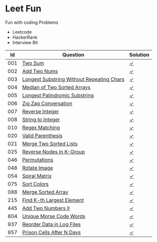 # Leet Fun
Fun with coding Problems
 - Leetcode
 - HackerRank
 - Interview Bit
 
 
 
| Id        | Question                                                                                                                      | Solution  |
| ---       | ---                                                                                                                           | ---       |
| 001       | [Two Sum](https://leetcode.com/problems/two-sum)                                                                              | [✓](algorithms/alg001_two_sum.py)                         |
| 002       | [Add Two Nums](https://leetcode.com/problems/add-two-numbers)                                                                 | [✓](algorithms/alg002_add_num.py)                         |
| 003       | [Longest Substring Without Repeating Chars](https://leetcode.com/problems/longest-substring-without-repeating-characters)     | [✓](algorithms/alg003_longest_substring.py)               |
| 004       | [Median of Two Sorted Arrays](https://leetcode.com/problems/median-of-two-sorted-arrays)                                      | [✓](algorithms/alg004_median_arrays.py)                   |
| 005       | [Longest Palindromic Substring](https://leetcode.com/problems/longest-palindromic-substring)                                  | [✓](algorithms/alg005_longest_palindromic_substring.py)   |
| 006       | [Zig Zag Conversation](https://leetcode.com/problems/zigzag-conversion)                                                       | [✓](algorithms/alg006_zigzag.py)                          |
| 007       | [Reverse Integer](https://leetcode.com/problems/reverse-integer)                                                              | [✓](algorithms/alg007_reverse_integer.py)                 |
| 008       | [String to Integer](https://leetcode.com/problems/string-to-integer-atoi)                                                     | [✓](algorithms/alg008_atoi.py)                            |
| 010       | [Regex Matching](https://leetcode.com/problems/regular-expression-matching)                                                   | [✓](algorithms/alg010_regex.py)                           |
| 020       | [Valid Parenthesis](https://leetcode.com/problems/valid-parentheses)                                                          | [✓](algorithms/alg020_valid_parenthese.py)                |
| 021       | [Merge Two Sorted Lists](https://leetcode.com/problems/merge-two-sorted-lists)                                                | [✓](algorithms/alg021_merge_lists.py)                     |
| 025       | [Reverse Nodes in K-Group](https://leetcode.com/problems/reverse-nodes-in-k-group)                                            | [✓](algorithms/alg025_reverse_nodes.py)                   |
| 046       | [Permutations](https://leetcode.com/problems/permutations)                                                                    | [✓](algorithms/alg046_permutations.py)                    |
| 048       | [Rotate Image](https://leetcode.com/problems/rotate-image)                                                                    | [✓](algorithms/alg048_rotate_image.py)                    |
| 054       | [Spiral Matrix](https://leetcode.com/problems/spiral-matrix)                                                                  | [✓](algorithms/alg054_spiral_matrix.py)                   |
| 075       | [Sort Colors](https://leetcode.com/problems/sort-colors)                                                                      | [✓](algorithms/alg075_sort_colors.py)                     |
| 088       | [Merge Sorted Array](https://leetcode.com/problems/merge-sorted-array)                                                        | [✓](algorithms/alg088_merge_sorted_array.py)              |
| 215       | [Find K-th Largest Element](https://leetcode.com/problems/kth-largest-element-in-an-array/)                                   | [✓](algorithms/alg215_kth_largest.py)                     |
| 445       | [Add Two Numbers II](https://leetcode.com/problems/add-two-numbers-ii/)                                                       | [✓](algorithms/alg445_add_num_II.py)                      |
| 804       | [Unique Morse Code Words](https://leetcode.com/problems/unique-morse-code-words/)                                             | [✓](algorithms/alg804_morse_words.py)                     |
| 937       | [Reorder Data in Log Files](https://leetcode.com/problems/reorder-data-in-log-files/)                                         | [✓](algorithms/alg937_reorder_logs.py)                    |
| 957       | [Prison Cells After N Days](https://leetcode.com/problems/prison-cells-after-n-days)                                          | [✓](algorithms/alg957_prison_cell.py)                     |